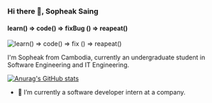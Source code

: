 ### Hi there 👋, Sopheak Saing
#### learn()  => code() => fixBug () => reapeat()
![learn()  => code() => fix () => reapeat()](https://res.cloudinary.com/dbuzmmqyh/image/upload/v1685897118/pheakTrashBin_dxheqa.jpg)

I'm Sopheak from Cambodia, currently an undergraduate student in Software Engineering and IT Engineering.


[![Anurag's GitHub stats](https://github-readme-stats.vercel.app/api?username=sopheaksaing)](https://github.com/anuraghazra/github-readme-stats)

- 🔭 I’m currently a software developer intern at a company. 




